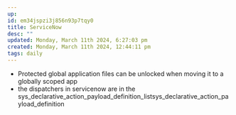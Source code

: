 ```yaml
---
up: 
id: em34jspzi3j856n93p7tqy0
title: ServiceNow
desc: ""
updated: Monday, March 11th 2024, 6:27:03 pm
created: Monday, March 11th 2024, 12:44:11 pm
tags: daily
---
```

- Protected global application files can be unlocked when moving it to a globally scoped app 
- the dispatchers in servicenow are in the sys_declarative_action_payload_definition_listsys_declarative_action_payload_definition
